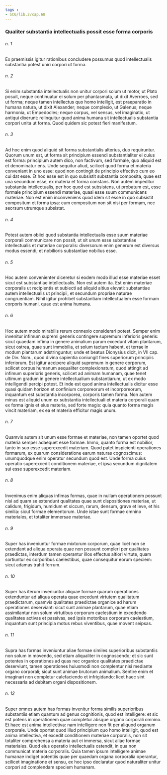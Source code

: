 ```yaml
---
tags : 
- SCG/lib.2/cap.68
---
```


### Qualiter substantia intellectualis possit esse forma corporis

###### n. 1
Ex praemissis igitur rationibus concludere possumus quod intellectualis substantia potest uniri corpori ut forma.

###### n. 2
Si enim substantia intellectualis non unitur corpori solum ut motor, ut Plato posuit, neque continuatur ei solum per phantasmata, ut dixit Averroes, sed ut forma; neque tamen intellectus quo homo intelligit, est praeparatio in humana natura, ut dixit Alexander; neque complexio, ut Galenus; neque harmonia, ut Empedocles; neque corpus, vel sensus, vel imaginatio, ut antiqui dixerunt: relinquitur quod anima humana sit intellectualis substantia corpori unita ut forma. Quod quidem sic potest fieri manifestum.

###### n. 3
Ad hoc enim quod aliquid sit forma substantialis alterius, duo requiruntur. Quorum unum est, ut forma sit principium essendi substantialiter ei cuius est forma: principium autem dico, non factivum, sed formale, quo aliquid est et denominatur ens. Unde sequitur aliud, scilicet quod forma et materia conveniant in uno esse: quod non contingit de principio effectivo cum eo cui dat esse. Et hoc esse est in quo subsistit substantia composita, quae est una secundum esse, ex materia et forma constans. Non autem impeditur substantia intellectualis, per hoc quod est subsistens, ut probatum est, esse formale principium essendi materiae, quasi esse suum communicans materiae. Non est enim inconveniens quod idem sit esse in quo subsistit compositum et forma ipsa: cum compositum non sit nisi per formam, nec seorsum utrumque subsistat.

###### n. 4
Potest autem obiici quod substantia intellectualis esse suum materiae corporali communicare non possit, ut sit unum esse substantiae intellectualis et materiae corporalis: diversorum enim generum est diversus modus essendi; et nobilioris substantiae nobilius esse.

###### n. 5
Hoc autem convenienter diceretur si eodem modo illud esse materiae esset sicut est substantiae intellectualis. Non est autem ita. Est enim materiae corporalis ut recipientis et subiecti ad aliquid altius elevati: substantiae autem intellectualis ut principii, et secundum propriae naturae congruentiam. Nihil igitur prohibet substantiam intellectualem esse formam corporis humani, quae est anima humana.

###### n. 6
Hoc autem modo mirabilis rerum connexio considerari potest. Semper enim invenitur infimum supremi generis contingere supremum inferioris generis: sicut quaedam infima in genere animalium parum excedunt vitam plantarum, sicut ostrea, quae sunt immobilia, et solum tactum habent, et terrae in modum plantarum adstringuntur; unde et beatus Dionysius dicit, in VII cap. de Div. Nom., quod divina sapientia coniungit fines superiorum principiis inferiorum. Est igitur accipere aliquid supremum in genere corporum, scilicet corpus humanum aequaliter complexionatum, quod attingit ad infimum superioris generis, scilicet ad animam humanam, quae tenet ultimum gradum in genere intellectualium substantiarum, ut ex modo intelligendi percipi potest. Et inde est quod anima intellectualis dicitur esse quasi quidam horizon et confinium corporeorum et incorporeorum, inquantum est substantia incorporea, corporis tamen forma. Non autem minus est aliquid unum ex substantia intellectuali et materia corporali quam ex forma ignis et eius materia, sed forte magis: quia quanto forma magis vincit materiam, ex ea et materia efficitur magis unum.

###### n. 7
Quamvis autem sit unum esse formae et materiae, non tamen oportet quod materia semper adaequet esse formae. Immo, quanto forma est nobilior, tanto in suo esse superexcedit materiam. Quod patet inspicienti operationes formarum, ex quarum consideratione earum naturas cognoscimus: unumquodque enim operatur secundum quod est. Unde forma cuius operatio superexcedit conditionem materiae, et ipsa secundum dignitatem sui esse superexcedit materiam.

###### n. 8
Invenimus enim aliquas infimas formas, quae in nullam operationem possunt nisi ad quam se extendunt qualitates quae sunt dispositiones materiae, ut calidum, frigidum, humidum et siccum, rarum, densum, grave et leve, et his similia: sicut formae elementorum. Unde istae sunt formae omnino materiales, et totaliter immersae materiae.

###### n. 9
Super has inveniuntur formae mixtorum corporum, quae licet non se extendant ad aliqua operata quae non possunt compleri per qualitates praedictas, interdum tamen operantur illos effectus altiori virtute, quam sortiuntur ex corporibus caelestibus, quae consequitur eorum speciem: sicut adamas trahit ferrum.

###### n. 10
Super has iterum inveniuntur aliquae formae quarum operationes extenduntur ad aliqua operata quae excedunt virtutem qualitatum praedictarum, quamvis qualitates praedictae organice ad harum operationes deserviant: sicut sunt animae plantarum, quae etiam assimilantur non solum virtutibus corporum caelestium in excedendo qualitates activas et passivas, sed ipsis motoribus corporum caelestium, inquantum sunt principia motus rebus viventibus, quae movent seipsas.

###### n. 11
Supra has formas inveniuntur aliae formae similes superioribus substantiis non solum in movendo, sed etiam aliqualiter in cognoscendo; et sic sunt potentes in operationes ad quas nec organice qualitates praedictae deserviunt, tamen operationes huiusmodi non complentur nisi mediante organo corporali; sicut sunt animae brutorum animalium. Sentire enim et imaginari non completur calefaciendo et infrigidando: licet haec sint necessaria ad debitam organi dispositionem.

###### n. 12
Super omnes autem has formas invenitur forma similis superioribus substantiis etiam quantum ad genus cognitionis, quod est intelligere: et sic est potens in operationem quae completur absque organo corporali omnino. Et haec est anima intellectiva: nam intelligere non fit per aliquod organum corporale. Unde oportet quod illud principium quo homo intelligit, quod est anima intellectiva, et excedit conditionem materiae corporalis, non sit totaliter comprehensa a materia aut ei immersa, sicut aliae formae materiales. Quod eius operatio intellectualis ostendit, in qua non communicat materia corporalis. Quia tamen ipsum intelligere animae humanae indiget potentiis quae per quaedam organa corporalia operantur, scilicet imaginatione et sensu, ex hoc ipso declaratur quod naturaliter unitur corpori ad complendam speciem humanam.

